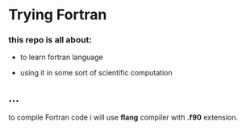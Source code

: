 # Trying Fortran


### this repo is all about:

- to learn fortran language 


- using it in some sort of scientific computation 

...
---
to compile Fortran code i will use **flang** compiler with **.f90** extension.

